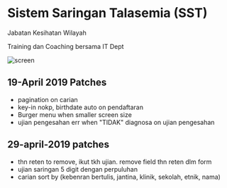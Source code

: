 # Sistem Saringan Talasemia (SST)

Jabatan Kesihatan Wilayah

Training dan Coaching bersama IT Dept

![screen](http://sst.jomdemy.com/sst.png)

## 19-April 2019 Patches

- pagination on carian
- key-in nokp, birthdate auto on pendaftaran
- Burger menu when smaller screen size
- ujian pengesahan err when "TIDAK" diagnosa on ujian pengesahan
 
## 29-april-2019 patches 

- thn reten to remove, ikut tkh ujian. remove field thn reten dlm form
- ujian saringan 5 digit dengan perpuluhan
- carian sort by (kebenran bertulis, jantina, klinik, sekolah, etnik, nama)